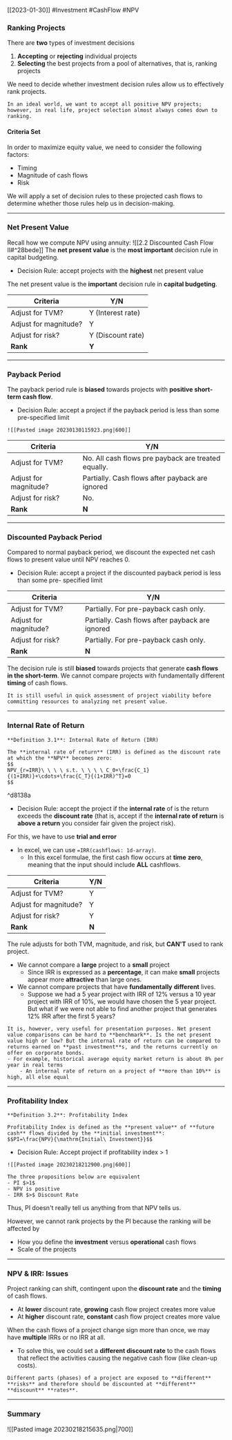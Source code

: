 [[2023-01-30]] #Investment #CashFlow #NPV

### Ranking Projects
There are **two** types of investment decisions
1. **Accepting** or **rejecting** individual projects
2. **Selecting** the best projects from a pool of alternatives, that is, ranking projects

We need to decide whether investment decision rules allow us to effectively rank projects.

```ad-note
In an ideal world, we want to accept all positive NPV projects; however, in real life, project selection almost always comes down to ranking.
```

#### Criteria Set
In order to maximize equity value, we need to consider the following factors:
- Timing
- Magnitude of cash flows
- Risk

We will apply a set of decision rules to these projected cash flows to determine whether those rules help us in decision-making.

---

### Net Present Value
Recall how we compute NPV using annuity: ![[2.2 Discounted Cash Flow II#^28bede]]
The **net present value** is the **most important** decision rule in capital budgeting.
- Decision Rule: accept projects with the **highest** net present value

The net present value is the **important** decision rule in **capital budgeting**.

| Criteria              | Y/N               |
| --------------------- | ----------------- |
| Adjust for TVM?       | Y (Interest rate) |
| Adjust for magnitude? | Y                 |
| Adjust for risk?      | Y (Discount rate) |
| **Rank**                  | **Y**                  |

---

### Payback Period
The payback period rule is **biased** towards projects with **positive short-term cash flow**.
- Decision Rule: accept a project if the payback period is less than some pre-specified limit

```ad-example
![[Pasted image 20230130115923.png|600]]
```

| Criteria              | Y/N                                                |
| --------------------- | -------------------------------------------------- |
| Adjust for TVM?       | No. All cash flows pre payback are treated equally. |
| Adjust for magnitude? | Partially. Cash flows after payback are ignored    |
| Adjust for risk?      | No.                                               |
| **Rank**                  | **N**                                                  | 

---

### Discounted Payback Period
Compared to normal payback period, we discount the expected net cash flows to present value until NPV reaches 0.
- Decision Rule: accept a project if the discounted payback period is less than some pre- specified limit

| Criteria              | Y/N                                                |
| --------------------- | -------------------------------------------------- |
| Adjust for TVM?       | Partially. For pre-payback cash only. |
| Adjust for magnitude? | Partially. Cash flows after payback are ignored    |
| Adjust for risk?      | Partially.  For pre-payback cash only.                                               |
| **Rank**                  | **N**                                                  | 

The decision rule is still **biased** towards projects that generate **cash flows in the short-term**. We cannot compare projects with fundamentally different **timing** of cash flows.

```ad-note
It is still useful in quick assessment of project viability before committing resources to analyzing net present value.
```

---

### Internal Rate of Return

```ad-important
**Definition 3.1**: Internal Rate of Return (IRR)

The **internal rate of return** (IRR) is defined as the discount rate at which the **NPV** becomes zero:
$$
NPV_{r=IRR}\ \ \ \ s.t. \ \ \ \ C_0+\frac{C_1}{(1+IRR)}+\cdots+\frac{C_T}{(1+IRR)^T}=0
$$
```

^d8138a

- Decision Rule: accept the project if the **internal rate** of is the return exceeds the **discount rate** (that is, accept if the **internal rate of return** is **above a return** you consider fair given the project risk).

For this, we have to use **trial and error**
- In excel, we can use `=IRR(cashflows: 1d-array)`.
	- In this excel formulae, the first cash flow occurs at **time** **zero**, meaning that the input should include **ALL** cashflows.

| Criteria              | Y/N                                                |
| --------------------- | -------------------------------------------------- |
| Adjust for TVM?       | Y |
| Adjust for magnitude? | Y    |
| Adjust for risk?      | Y                                               |
| **Rank**                  | **N**                                                  | 

The rule adjusts for both TVM, magnitude, and risk, but **CAN'T** used to rank project.
- We cannot compare a **large** project to a **small** project
	- Since IRR is expressed as a **percentage**, it can make **small** projects appear more **attractive** than large ones.
- We cannot compare projects that have **fundamentally** **different** lives.
	- Suppose we had a 5 year project with IRR of 12% versus a 10 year project with IRR of 10%, we would have chosen the 5 year project. But what if we were not able to find another project that generates 12% IRR after the first 5 years? 
    
```ad-note
It is, however, very useful for presentation purposes. Net present value comparisons can be hard to **benchmark**. Is the net present value high or low? But the internal rate of return can be compared to returns earned on **past investment**s, and the returns currently on offer on corporate bonds.
- For example, historical average equity market return is about 8% per year in real terms
	- An internal rate of return on a project of **more than 10%** is high, all else equal
```

---

### Profitability Index

```ad-important
**Definition 3.2**: Profitability Index

Profitability Index is defined as the **present value** of **future cash** flows divided by the **initial investment**:
$$PI=\frac{NPV}{\mathrm{Initial\ Investment}}$$
```
- Decision Rule: Accept project if profitability index > 1

```ad-example
![[Pasted image 20230218212900.png|600]]
```

```ad-summary
The three propositions below are equivalent
- PI $>1$
- NPV is positive
- IRR $>$ Discount Rate
```

Thus, PI doesn't really tell us anything from that NPV tells us.

However, we cannot rank projects by the PI because the ranking will be affected by
- How you define the **investment** versus **operational** cash flows
- Scale of the projects

---

### NPV & IRR:  Issues
Project ranking can shift, contingent upon the **discount rate** and the **timing** of cash flows.
- At **lower** discount rate, **growing** cash flow project creates more value
- At **higher** discount rate, **constant** cash flow project creates more value

When the cash flows of a project change sign more than once, we may have **multiple** IRRs or no IRR at all.
- To solve this, we  could set a **different discount rate** to the cash flows that reflect the activities causing the negative cash flow (like clean-up costs).

```ad-warning
Different parts (phases) of a project are exposed to **different** **risks** and therefore should be discounted at **different** **discount** **rates**.
```

---

### Summary
![[Pasted image 20230218215635.png|700]]
